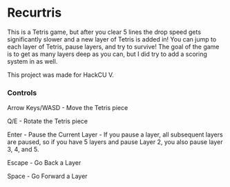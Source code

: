 # Recurtris

This is a Tetris game, but after you clear 5 lines the drop speed gets significantly slower and a new layer of Tetris is added in! You can jump to each layer of Tetris, pause layers, and try to survive! The goal of the game is to get as many layers deep as you can, but I did try to add a scoring system in as well.

This project was made for HackCU V.

### Controls

Arrow Keys/WASD - Move the Tetris piece

Q/E - Rotate the Tetris piece

Enter - Pause the Current Layer - If you pause a layer, all subsequent layers are paused, so if you have 5 layers and pause Layer 2, you also pause layer 3, 4, and 5.

Escape - Go Back a Layer

Space - Go Forward a Layer
